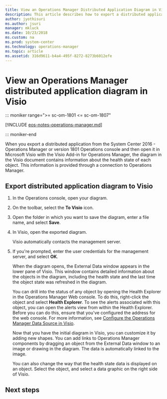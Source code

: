 ```yaml
---
title: View an Operations Manager Distributed Application Diagram in Visio
description: This article describes how to export a distributed application diagram in Visio format for modification and presentation in a custom Visio dashboard.
author: jyothisuri
ms.author: jsuri
manager: mkluck
ms.date: 10/23/2018
ms.custom: na
ms.prod: system-center
ms.technology: operations-manager
ms.topic: article
ms.assetid: 316d9611-b4a4-495f-8272-8273b6012efe
---
```


# View an Operations Manager distributed application diagram in Visio

::: moniker range=">= sc-om-1801 <= sc-om-1807"

[!INCLUDE [eos-notes-operations-manager.md](../includes/eos-notes-operations-manager.md)]

::: moniker-end

When you export a distributed application from the System Center 2016 - Operations Manager or version 1801 Operations console and then open it in Microsoft Visio with the Visio Add-in for Operations Manager, the diagram in the Visio document contains information about the health state of each object. This information is provided through a connection to Operations Manager.  

## Export distributed application diagram to Visio

1.  In the Operations console, open your diagram.  

2.  On the toolbar, select the **To Visio** icon.  

3.  Open the folder in which you want to save the diagram, enter a file name, and select **Save**.  

4.  In Visio, open the exported diagram.  

    Visio automatically contacts the management server.  

5.  If you're prompted, enter the user credentials for the management server, and select **OK**.  

    When the diagram opens, the External Data window appears in the lower pane of Visio. This window contains detailed information about the objects in the diagram, including the health state and the last time the object state was refreshed in the diagram.  

    You can drill into the status of any object by opening the Health Explorer in the Operations Manager Web console. To do this, right-click the object and select **Health Explorer**. To see the alerts associated with this object, you can open the alerts view from within the Health Explorer. Before you can do this, ensure that you've configured the address for the web console. For more information, see [Configure the Operations Manager Data Source in Visio](~/scom/manage-visio-addin-configure-datasource.md).  

    Now that you have the initial diagram in Visio, you can customize it by adding new shapes. You can add links to Operations Manager components by dragging an object from the External Data window to an image or drawing in the diagram. The data is automatically linked to the image.  

    You can also change the way that the health state data is displayed on an object. Select the object, and select a data graphic on the right side of Visio.  

## Next steps
